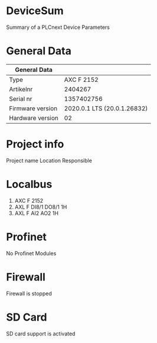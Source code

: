 # DeviceSum
Summary of a PLCnext Device Parameters

# General Data

| General Data | |
|---|---|
| Type      | AXC F 2152 |
| Artikelnr  | 2404267 |
| Serial nr  | 1357402756|
| Firmware version|2020.0.1 LTS (20.0.1.26832) |
| Hardware version| 02 |

# Project info
Project name
Location
Responsible 

# Localbus
1. AXC F 2152
2. AXL F DI8/1 DO8/1 1H
3. AXL F AI2 AO2 1H

# Profinet
No Profinet Modules

# Firewall
Firewall is stopped

# SD Card
SD card support is activated
